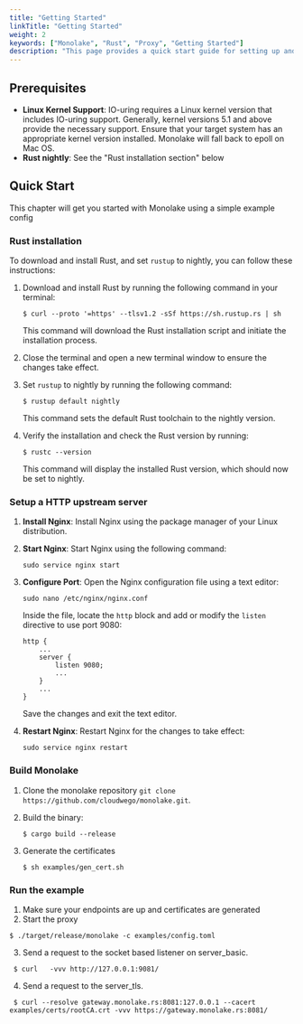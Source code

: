 ```yaml
---
title: "Getting Started"
linkTitle: "Getting Started"
weight: 2
keywords: ["Monolake", "Rust", "Proxy", "Getting Started"]
description: "This page provides a quick start guide for setting up and running Monolake"
---
```


## Prerequisites

- **Linux Kernel Support**: IO-uring requires a Linux kernel version that includes IO-uring support. Generally, kernel versions 5.1 and above provide the necessary support. Ensure that your target system has an appropriate kernel version installed. Monolake will fall back to epoll on Mac OS.
- **Rust nightly**: See the "Rust installation section" below

## Quick Start

This chapter will get you started with Monolake using a simple example config 

### Rust installation 

To download and install Rust, and set `rustup` to nightly, you can follow these instructions:

1. Download and install Rust by running the following command in your terminal:

   ```markup
   $ curl --proto '=https' --tlsv1.2 -sSf https://sh.rustup.rs | sh
   ```

   This command will download the Rust installation script and initiate the installation process.

3. Close the terminal and open a new terminal window to ensure the changes take effect.

4. Set `rustup` to nightly by running the following command:

   ```markup
   $ rustup default nightly
   ```

   This command sets the default Rust toolchain to the nightly version.

5. Verify the installation and check the Rust version by running:

   ```markup
   $ rustc --version
   ```

   This command will display the installed Rust version, which should now be set to nightly.

### Setup a HTTP upstream server 

1. **Install Nginx**: Install Nginx using the package manager of your Linux distribution.

2. **Start Nginx**: Start Nginx using the following command:

   ```shell
   sudo service nginx start
   ```

3. **Configure Port**: Open the Nginx configuration file using a text editor:

   ```shell
   sudo nano /etc/nginx/nginx.conf
   ```

   Inside the file, locate the `http` block and add or modify the `listen` directive to use port 9080:

   ```nginx
   http {
       ...
       server {
           listen 9080;
           ...
       }
       ...
   }
   ```

   Save the changes and exit the text editor.

4. **Restart Nginx**: Restart Nginx for the changes to take effect:

   ```shell
   sudo service nginx restart
   ```

### Build Monolake 

1. Clone the monolake repository `git clone https://github.com/cloudwego/monolake.git`.
2. Build the binary:

   ```markup
   $ cargo build --release 
   ```
3. Generate the certificates 
   ```markup
   $ sh examples/gen_cert.sh 
   ```
### Run the example
 1. Make sure your endpoints are up and certificates are generated  
 2. Start the proxy

   ```markup
   $ ./target/release/monolake -c examples/config.toml
   ```
 3. Send a request to the socket based listener on server_basic.

  ```markup
   $ curl   -vvv http://127.0.0.1:9081/ 
  ```
 4. Send a request to the server_tls.

  ```markup
   $ curl --resolve gateway.monolake.rs:8081:127.0.0.1 --cacert examples/certs/rootCA.crt -vvv https://gateway.monolake.rs:8081/ 
  ```
 